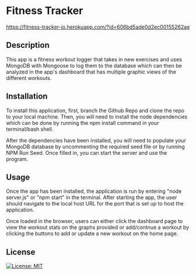 # Fitness Tracker

https://fitness-tracker-jo.herokuapp.com/?id=606bd5ade0d2ec00155262ae

## Description

This app is a fitness workout logger that takes in new exercises and uses MongoDB with Mongoose to log them to the database which can then be analyzed in the app's dashboard that has multiple graphic views of the different workouts.

## Installation

To install this application, first, branch the Github Repo and clone the repo to your local machine. Then, you will need to install the node dependencies which can be done by running the npm install command in your terminal/bash shell.

After the dependencies have been installed, you will need to populate your MongoDB database by uncommenting the required seed file or by running NPM Run Seed. Once filled in, you can start the server and use the program.

## Usage

Once the app has been installed, the application is run by entering "node server.js" or "npm start" in the terminal. After starting the app, the user should navigate to the local host URL for the port that is set up to host the application. 

Once loaded in the browser, users can either click the dashboard page to view the workout stats on the graphs provided or add/contnue a workout by clicking the buttons to add or update a new workout on the home page.

## License

[![License: MIT](https://img.shields.io/badge/License-MIT-yellow.svg)](https://opensource.org/licenses/MIT)
